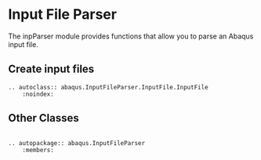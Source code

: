 # Input File Parser

The inpParser module provides functions that allow you to parse an Abaqus input file.

## Create input files

```{eval-rst}
.. autoclass:: abaqus.InputFileParser.InputFile.InputFile
    :noindex:
```

## Other Classes

```{eval-rst}

.. autopackage:: abaqus.InputFileParser
    :members:
```
